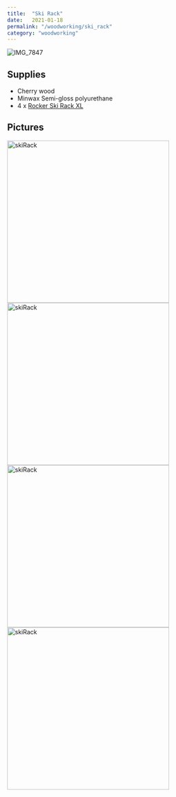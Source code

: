 ```yaml
---
title:  "Ski Rack"
date:   2021-01-18
permalink: "/woodworking/ski_rack"
category: "woodworking"
---
```

![IMG_7847]({{site.baseurl}}/assets/img/woodworking/ski_rack/IMG_8719_cropped.jpg)

## Supplies
* Cherry wood
* Minwax Semi-gloss polyurethane
* 4 x [Rocker Ski Rack XL](https://rockerskirack.com/collections/frontpage/products/individual-rocker-ski-rack)

## Pictures
<div style="float:left;display:block;margin-right:16px;padding-right:8px;" >
<img src="{{site.baseurl}}/assets/img/woodworking/ski_rack/IMG_8719.jpg" alt="skiRack" width="375"/>
</div>

<div style="float:left;display:block;margin-right:16px;padding-right:8px;" >
<img src="{{site.baseurl}}/assets/img/woodworking/ski_rack/IMG_8720.jpg" alt="skiRack" width="375"/>
</div>

<div style="float:left;display:block;margin-right:16px;padding-right:8px;" >
<img src="{{site.baseurl}}/assets/img/woodworking/ski_rack/IMG_8726.jpg" alt="skiRack" width="375"/>
</div>

<div style="float:left;display:block;margin-right:16px;padding-right:8px;" >
<img src="{{site.baseurl}}/assets/img/woodworking/ski_rack/IMG_8725.jpg" alt="skiRack" width="375"/>
</div>